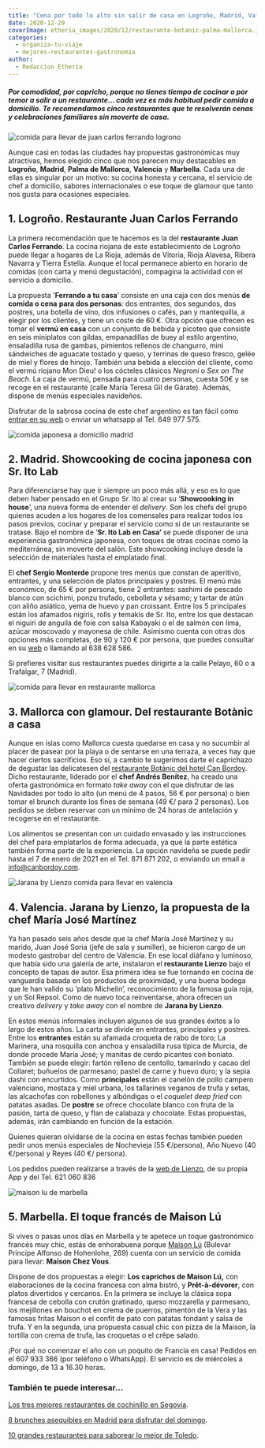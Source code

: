 ```yaml
---
title: "Cena por todo lo alto sin salir de casa en Logroño, Madrid, Valencia, Marbella o Palma"
date: 2020-12-29
coverImage: etheria_images/2020/12/restaurante-botanic-palma-mallorca.jpg
categories: 
  - organiza-tu-viaje
  - mejores-restaurantes-gastronomia
author: 
  - Redaccion Etheria
---
```


##### Por comodidad, por capricho, porque no tienes tiempo de cocinar o por temor a salir a un restaurante… cada vez es más habitual pedir comida a domicilio. Te recomendamos cinco restaurantes que te resolverán cenas y celebraciones familiares sin moverte de casa.

![comida para llevar de juan carlos ferrando logrono](etheria_images/2020/12/juan-carlos-Ferrando-comida-domicilio.jpg "Delivery o take away del restaurante Juan Carlos Ferrando (Logroño).")

Aunque casi en todas las ciudades hay propuestas gastronómicas muy atractivas, hemos 
elegido cinco que nos parecen muy destacables en **Logroño**, **Madrid**, **Palma de 
Mallorca**, **Valencia** y **Marbella**. Cada una de ellas es singular por un motivo: su 
cocina honesta y cercana, el servicio de chef a domicilio, sabores internacionales o ese 
toque de glamour que tanto nos gusta para ocasiones especiales. 

## 1\. Logroño. Restaurante Juan Carlos Ferrando

La primera recomendación que te hacemos es la del **restaurante Juan Carlos Ferrando**. 
La cocina riojana de este establecimiento de Logroño puede llegar a hogares de La Rioja, 
además de Vitoria, Rioja Alavesa, Ribera Navarra y Tierra Estella. Aunque el local 
permanece abierto en horario de comidas (con carta y menú degustación), compagina la 
actividad con el servicio a domicilio. 

La propuesta '**Ferrando a tu casa**' consiste en una caja con dos menús **de comida o 
cena** **para dos personas**: dos entrantes, dos segundos, dos postres, una botella de 
vino, dos infusiones o cafés, pan y mantequilla, a elegir por los clientes, y tiene un 
coste de 60 €. Otra opción que ofrecen es tomar el **vermú en casa** con un conjunto de 
bebida y picoteo que consiste en seis miniplatos con gildas, empanadillas de buey al 
estilo argentino, ensaladilla rusa de gambas, pimientos rellenos de changurro, mini 
sándwiches de aguacate tostado y queso, y terrinas de queso fresco, gelée de miel y 
flores de hinojo. También una bebida a elección del cliente, como el vermú riojano Mon 
Dieu! o los cócteles clásicos _Negroni_ o _Sex on The Beach_. La caja de vermú, pensada 
para cuatro personas, cuesta 50€ y se recoge en el restaurante (calle María Teresa Gil 
de Gárate). Además, dispone de menús especiales navideños. 

Disfrutar de la sabrosa cocina de este chef argentino es tan fácil como [entrar en su 
web](https://www.juancarlosferrando.com/) o enviar un whatsapp al Tel. 649 977 575. 

![comida japonesa a domicilio madrid](etheria_images/2020/12/Sergio-Monterde-Sr-Ito-Lab-en-Casa-714x1024.jpg "Sergio Monterde © Sr. Ito Lab en Casa.")

## 2\. Madrid. Showcooking de cocina japonesa con Sr. Ito Lab

Para diferenciarse hay que ir siempre un poco más allá, y eso es lo que deben haber 
pensado en el Grupo Sr. Ito al crear su ‘**Showcooking in house**’, una nueva forma de 
entender el _delivery_. Son los chefs del grupo quienes acuden a los hogares de los 
comensales para realizar todos los pasos previos, cocinar y preparar el servicio como si 
de un restaurante se tratase. Bajo el nombre de ‘**Sr. Ito Lab en Casa’** se puede 
disponer de una experiencia gastronómica japonesa, con toques de otras cocinas como la 
mediterránea, sin moverte del salón. Este showcooking incluye desde la selección de 
materiales hasta el emplatado final. 

El **chef Sergio Monterde** propone tres menús que constan de aperitivo, entrantes, y 
una selección de platos principales y postres. El menú más económico, de 65 € por 
persona, tiene 2 entrantes: sashimi de pescado blanco con scichimi, ponzu trufado, 
cebolleta y sésamo; y tartar de atún con aliño asiático, yema de huevo y pan croissant. 
Entre los 5 principales están los afamados nigiris, rolls y temakis de Sr. Ito, entre 
los que destacan el niguiri de anguila de foie con salsa Kabayaki o el de salmón con 
lima, azúcar moscovado y mayonesa de chile. Asimismo cuenta con otras dos opciones más 
completas, de 90 y 120 € por persona, que puedes consultar en su [web](https://srito.es/chefencasa/) 
o llamando al 638 628 586. 

Si prefieres visitar sus restaurantes puedes dirigirte a la calle Pelayo, 60 o a 
Trafalgar, 7 (Madrid). 

![comida para llevar en restaurante mallorca](etheria_images/2020/12/restaurante-botanico-mallorca-745x1024.jpg "© Restaurante Botànic, del hotel Can Bordoy (Palma de Mallorca9.")

## 3\. Mallorca con glamour. Del restaurante Botànic a casa 

Aunque en islas como Mallorca cuesta quedarse en casa y no sucumbir al placer de pasear 
por la playa o de sentarse en una terraza, a veces hay que hacer ciertos sacrificios. 
Eso sí, a cambio te sugerimos darte el caprichazo de degustar las delicatesen del [restaurante 
Botànic del hotel Can Bordoy](https://canbordoy.com/es/botanic/). Dicho restaurante, 
liderado por el **chef Andrés Benítez**, ha creado una oferta gastronómica en formato 
_take away_ con el que disfrutar de las Navidades por todo lo alto (un menú de 4 pasos, 
56 € por persona) o bien tomar el brunch durante los fines de semana (49 €/ para 2 
personas). Los pedidos se deben reservar con un mínimo de 24 horas de antelación y 
recogerse en el restaurante. 

Los alimentos se presentan con un cuidado envasado y las instrucciones del chef para 
emplatarlos de forma adecuada, ya que la parte estética también forma parte de la 
experiencia. La opción navideña se puede pedir hasta el 7 de enero de 2021 en el Tel. 
871 871 202, o enviando un email a info@canbordoy.com. 

![Jarana by Lienzo comida para llevar en valencia](etheria_images/2020/12/jarana-by-lienzo-valencia.jpg "Jarana by Lienzo, en Valencia.")

## 4\. Valencia. Jarana by Lienzo, la propuesta de la chef María José Martínez

Ya han pasado seis años desde que la chef María José Martínez y su marido, Juan José 
Soria (jefe de sala y sumiller), se hicieron cargo de un modesto gastrobar del centro de 
Valencia. En ese local diáfano y luminoso, que había sido una galería de arte, 
instalaron el **restaurante Lienzo** bajo el concepto de tapas de autor. Esa primera 
idea se fue tornando en cocina de vanguardia basada en los productos de proximidad, y 
una buena bodega que le han valido su ‘plato Michelin’, reconocimiento de la famosa guía 
roja, y un Sol Repsol. Como de nuevo toca reinventarse, ahora ofrecen un creativo 
_delivery_ y _take away_ con el nombre de **Jarana by Lienzo**. 

En estos menús informales incluyen algunos de sus grandes éxitos a lo largo de estos 
años. La carta se divide en entrantes, principales y postres. Entre los **entrantes** 
están su afamada croqueta de rabo de toro; La Marinera, una rosquilla con anchoa y 
ensaladilla rusa típica de Murcia, de donde procede María José; y manitas de cerdo 
picantes con boniato. También se puede elegir: fartón relleno de centollo, tamarindo y 
cacao del Collaret; buñuelos de parmesano; pastel de carne y huevo duro; y la sepia 
dashi con encurtidos. Como **principales** están el canelón de pollo campero valenciano, 
mostaza y miel urbana, los tallarines veganos de trufa y setas, las alcachofas con 
robellones y albóndigas o el _coquelet deep fried_ con patatas asadas. De **postre** se 
ofrece chocolate blanco con fruta de la pasión, tarta de queso, y flan de calabaza y 
chocolate. Estas propuestas, además, irán cambiando en función de la estación. 

Quienes quieran olvidarse de la cocina en estas fechas también pueden pedir unos menús 
especiales de Nochevieja (55 €/persona), Año Nuevo (40 €/persona) y Reyes (40 €/ 
persona). 

Los pedidos pueden realizarse a través de la [web de 
Lienzo](http://www.restaurantelienzo.com/), de su propia App y del Tel. 621 060 836 

![maison lu de marbella](etheria_images/2020/12/maison-lu-Maison-Chez-Vous-marbella.jpg "© Maison Lú, en Marbella.")

## 5\. Marbella. El toque francés de Maison Lú

Si vives o pasas unos días en Marbella y te apetece un toque gastronómico francés muy 
chic, estás de enhorabuena porque [Maison 
Lú](https://universolu.com/restaurantes/maison-lu/) (Bulevar Príncipe Alfonso de 
Hohenlohe, 269) cuenta con un servicio de comida para llevar: **Maison Chez Vous**. 

Dispone de dos propuestas a elegir: **Los** **caprichos de Maison Lú,** con 
elaboraciones de la cocina francesa con alma bistró, y **Prêt-à-dévorer**, con platos 
divertidos y cercanos. En la primera se incluye la clásica sopa francesa de cebolla con 
crutón gratinado, queso mozzarella y parmesano, los mejillones en bouchot en crema de 
puerros, pimentón de la Vera y las famosas fritas Maison o el confit de pato con patatas 
fondant y salsa de trufa. Y en la segunda, una propuesta casual chic con pizza de la 
Maison, la tortilla con crema de trufa, las croquetas o el crêpe salado. 

¡Por qué no comenzar el año con un poquito de Francia en casa! Pedidos en el 607 933 366 
(por teléfono o WhatsApp). El servicio es de miércoles a domingo, de 13 a 16.30 horas. 

### También te puede interesar...

[Los tres mejores restaurantes de cochinillo en 
Segovia](https://etheriamagazine.com/2020/12/01/mejores-restaurantes-para-comer-cochinillo-en-segovia/). 

[8 brunches asequibles en Madrid para disfrutar del 
domingo](https://etheriamagazine.com/2020/11/13/brunch-buenos-y-baratos-en-madrid/). 

[10 grandes restaurantes para saborear lo mejor de 
Toledo](https://etheriamagazine.com/2020/11/03/comer-en-toledo-mejores-restaurantes-bares-tapas/).
